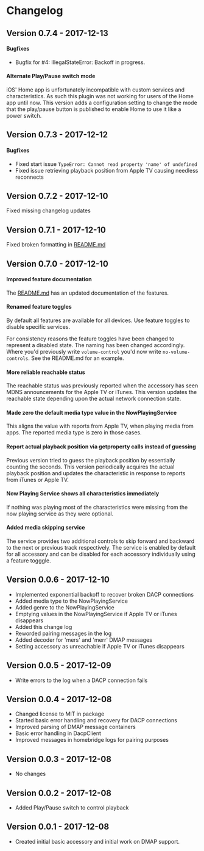 # Changelog

## Version 0.7.4 - 2017-12-13

#### Bugfixes

- Bugfix for #4: IllegalStateError: Backoff in progress.

#### Alternate Play/Pause switch mode

iOS' Home app is unfortunately incompatible with custom services and 
characteristics. As such this plugin was not working for users of the Home app until
now. This version adds a configuration setting to change the mode that the 
play/pause button is published to enable Home to use it like a power switch.

## Version 0.7.3 - 2017-12-12

#### Bugfixes

- Fixed start issue `TypeError: Cannot read property 'name' of undefined`
- Fixed issue retrieving playback position from Apple TV causing needless reconnects

## Version 0.7.2 - 2017-12-10

Fixed missing changelog updates

## Version 0.7.1 - 2017-12-10

Fixed broken formatting in [README.md](README.md)

## Version 0.7.0 - 2017-12-10

#### Improved feature documentation

The [README.md](README.md) has an updated documentation of the features.

#### Renamed feature toggles

By default all features are available for all devices. Use feature toggles to
disable specific services.

For consistency reasons the feature toggles have been changed to represent a
disabled state. The naming has been changed accordingly. Where you'd previously
write `volume-control` you'd now write `no-volume-controls`. See the README.md
for an example.

#### More reliable reachable status

The reachable status was previously reported when the accessory has seen
MDNS announcements for the Apple TV or iTunes. This version updates the
reachable state depending upon the actual network connection state.

#### Made zero the default media type value in the NowPlayingService

This aligns the value with reports from Apple TV, when playing media from apps.
The reported media type is zero in those cases.

#### Report actual playback position via getproperty calls instead of guessing

Previous version tried to guess the playback position by essentially counting
the seconds. This version periodically acquires the actual playback position and
updates the characteristic in response to reports from iTunes or Apple TV.

#### Now Playing Service shows all characteristics immediately

If nothing was playing most of the characteristics were missing from the now
playing service as they were optional.

#### Added media skipping service

The service provides two additional controls to skip forward and backward to
the next or previous track respectively. The service is enabled by default for
all accessory and can be disabled for each accessory individually using a
feature togggle.

## Version 0.0.6 - 2017-12-10

- Implemented exponential backoff to recover broken DACP connections
- Added media type to the NowPlayingService
- Added genre to the NowPlayingService
- Emptying values in the NowPlayingService if Apple TV or iTunes disappears
- Added this change log
- Reworded pairing messages in the log
- Added decoder for 'mers' and 'merr' DMAP messages
- Setting accessory as unreachable if Apple TV or iTunes disappears

## Version 0.0.5 - 2017-12-09

- Write errors to the log when a DACP connection fails

## Version 0.0.4 - 2017-12-08

- Changed license to MIT in package
- Started basic error handling and recovery for DACP connections
- Improved parsing of DMAP message containers
- Basic error handling in DacpClient
- Improved messages in homebridge logs for pairing purposes

## Version 0.0.3 - 2017-12-08

- No changes

## Version 0.0.2 - 2017-12-08

- Added Play/Pause switch to control playback

## Version 0.0.1 - 2017-12-08

- Created initial basic accessory and initial work on DMAP support.